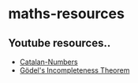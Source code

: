 # maths-resources

## Youtube resources..
* [Catalan-Numbers](https://www.youtube.com/watch?v=MgSjny5aYig)
* [Gödel's Incompleteness Theorem](https://www.youtube.com/watch?v=I4pQbo5MQOs)
